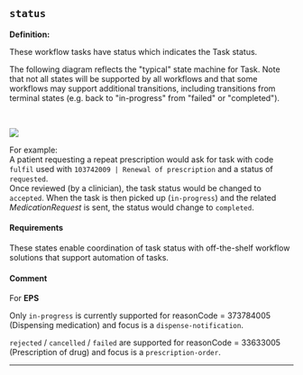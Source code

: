 ## `status`

<b>Definition:</b><br>

These workflow tasks have status which indicates the Task status.

The following diagram reflects the "typical" state machine for Task. Note that not all states will be supported by all workflows and that some workflows may support additional transitions, including transitions from terminal states (e.g. back to "in-progress" from "failed" or "completed").

<br>

<img src="https://www.hl7.org/fhir/task-state-machine.svg"></img>

For example: <br>
A patient requesting a repeat prescription would ask for task with code `fulfil` used with `103742009 | Renewal of prescription` and a status of `requested`. <br>
Once reviewed (by a clinician), the task status would be changed to `accepted`. When the task is then picked up (`in-progress`) and the related *MedicationRequest* is sent, the status would change to `completed`.

#### Requirements

 These states enable coordination of task status with off-the-shelf workflow solutions that support automation of tasks.

 #### Comment

 For **EPS**

Only `in-progress` is currently supported for reasonCode = 373784005 (Dispensing medication) and focus is a `dispense-notification`. 

`rejected` / `cancelled` / `failed` are supported for reasonCode = 33633005 (Prescription of drug) and focus is a `prescription-order`.

---